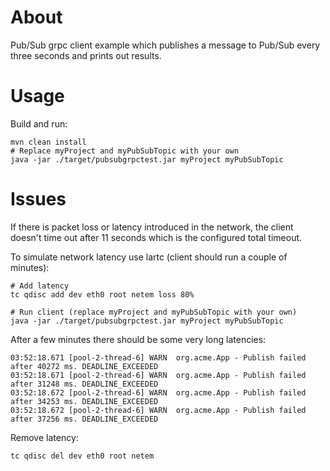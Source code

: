 # About
Pub/Sub grpc client example which publishes a message to Pub/Sub every three seconds and prints out results.

# Usage
Build and run:

```
mvn clean install
# Replace myProject and myPubSubTopic with your own
java -jar ./target/pubsubgrpctest.jar myProject myPubSubTopic
```

# Issues
If there is packet loss or latency introduced in the network, the client doesn't time out after 11 seconds which is the configured total timeout.

To simulate network latency use lartc (client should run a couple of minutes):

```
# Add latency
tc qdisc add dev eth0 root netem loss 80%

# Run client (replace myProject and myPubSubTopic with your own)
java -jar ./target/pubsubgrpctest.jar myProject myPubSubTopic
```

After a few minutes there should be some very long latencies:

```
03:52:18.671 [pool-2-thread-6] WARN  org.acme.App - Publish failed after 40272 ms. DEADLINE_EXCEEDED
03:52:18.671 [pool-2-thread-6] WARN  org.acme.App - Publish failed after 31248 ms. DEADLINE_EXCEEDED
03:52:18.672 [pool-2-thread-6] WARN  org.acme.App - Publish failed after 34253 ms. DEADLINE_EXCEEDED
03:52:18.672 [pool-2-thread-6] WARN  org.acme.App - Publish failed after 37256 ms. DEADLINE_EXCEEDED
```

Remove latency:

```
tc qdisc del dev eth0 root netem
```
